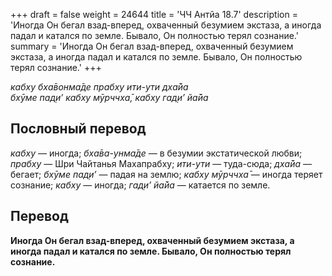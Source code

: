 +++
draft = false
weight = 24644
title = 'ЧЧ Антйа 18.7'
description = 'Иногда Он бегал взад-вперед, охваченный безумием экстаза, а иногда падал и катался по земле. Бывало, Он полностью терял сознание.'
summary = 'Иногда Он бегал взад-вперед, охваченный безумием экстаза, а иногда падал и катался по земле. Бывало, Он полностью терял сознание.'
+++

_кабху бха̄вонма̄де прабху ити-ути дха̄йа  
бхӯме пад̣и’ кабху мӯрччха̄, кабху гад̣и’ йа̄йа_

## Пословный перевод

_кабху_ — иногда; _бха̄ва_\-_унма̄де_ — в безумии экстатической любви; _прабху_ — Шри Чайтанья Махапрабху; _ити_\-_ути_ — туда-сюда; _дха̄йа_ — бегает; _бхӯме_ _пад̣и’_ — падая на землю; _кабху_ _мӯрччха̄_ — иногда теряет сознание; _кабху_ — иногда; _гад̣и’_ _йа̄йа_ — катается по земле.

## Перевод

**Иногда Он бегал взад-вперед, охваченный безумием экстаза, а иногда падал и катался по земле. Бывало, Он полностью терял сознание.**
